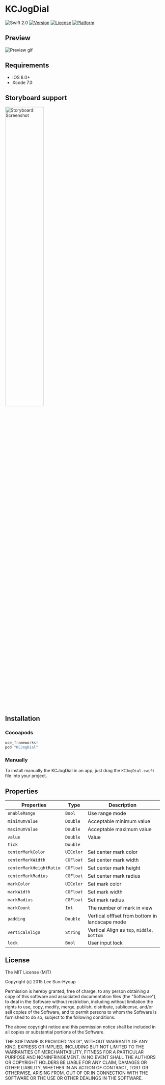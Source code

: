 # KCJogDial
![Swift 2.0](https://img.shields.io/badge/Swift-2.0-orange.svg)
[![Version](https://img.shields.io/cocoapods/v/KCJogDial.svg?style=flat)](http://cocoapods.org/pods/KCJogDial)
[![License](https://img.shields.io/cocoapods/l/KCJogDial.svg?style=flat)](http://cocoapods.org/pods/KCJogDial)
[![Platform](https://img.shields.io/cocoapods/p/KCJogDial.svg?style=flat)](http://cocoapods.org/pods/KCJogDial)

## Preview
<img src="https://github.com/kciter/KCJogDial/raw/master/Images/preview.gif" alt="Preview gif">

## Requirements
* iOS 8.0+
* Xcode 7.0

## Storyboard support
<img src="https://github.com/kciter/KCJogDial/raw/master/Images/storyboard.png" width="50%" alt="Storyboard Screenshot">

## Installation

### Cocoapods
```ruby
use_frameworks!
pod "KCJogDial"
```
### Manually
To install manually the KCJogDial in an app, just drag the `KCJogDial.swift` file into your project.

## Properties
| Properties | Type | Description |
|---|---|---|
|`enableRange` | `Bool` | Use range mode |
|`minimumValue` | `Double` | Acceptable minimum value |
|`maximumValue` | `Double` | Acceptable maximum value |
|`value` | `Double` | Value |
|`tick` | `Double` |  |
|`centerMarkColor` | `UIColor` | Set center mark color |
|`centerMarkWidth` | `CGFloat` | Set center mark width |
|`centerMarkHeightRatio` | `CGFloat` | Set center mark height |
|`centerMarkRadius` | `CGFloat` | Set center mark radius |
|`markColor` | `UIColor` | Set mark color |
|`markWidth` | `CGFloat` | Set mark width |
|`markRadius` | `CGFloat` | Set mark radius |
|`markCount` | `Int` | The number of mark in view |
|`padding` | `Double` | Vertical offfset from bottom in landscape mode |
|`verticalAlign` | `String` | Vertical Align as `top`, `middle`, `bottom` |
|`lock` | `Bool` | User input lock |

## License
The MIT License (MIT)

Copyright (c) 2015 Lee Sun-Hyoup

Permission is hereby granted, free of charge, to any person obtaining a copy
of this software and associated documentation files (the "Software"), to deal
in the Software without restriction, including without limitation the rights
to use, copy, modify, merge, publish, distribute, sublicense, and/or sell
copies of the Software, and to permit persons to whom the Software is
furnished to do so, subject to the following conditions:

The above copyright notice and this permission notice shall be included in all
copies or substantial portions of the Software.

THE SOFTWARE IS PROVIDED "AS IS", WITHOUT WARRANTY OF ANY KIND, EXPRESS OR
IMPLIED, INCLUDING BUT NOT LIMITED TO THE WARRANTIES OF MERCHANTABILITY,
FITNESS FOR A PARTICULAR PURPOSE AND NONINFRINGEMENT. IN NO EVENT SHALL THE
AUTHORS OR COPYRIGHT HOLDERS BE LIABLE FOR ANY CLAIM, DAMAGES OR OTHER
LIABILITY, WHETHER IN AN ACTION OF CONTRACT, TORT OR OTHERWISE, ARISING FROM,
OUT OF OR IN CONNECTION WITH THE SOFTWARE OR THE USE OR OTHER DEALINGS IN THE
SOFTWARE.
